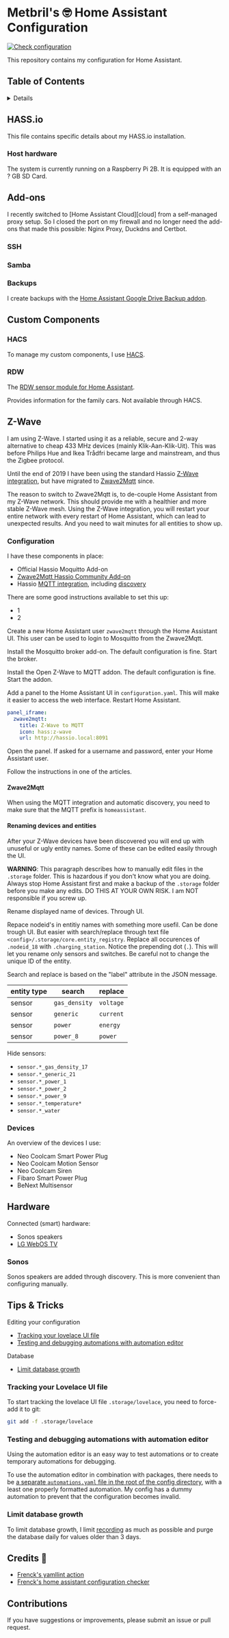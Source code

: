 # Metbril's 🤓 Home Assistant Configuration

[![Check configuration][check-badge]][check-log]

This repository contains my configuration for Home Assistant.

## Table of Contents

<!-- START doctoc generated TOC please keep comment here to allow auto update -->
<!-- DON'T EDIT THIS SECTION, INSTEAD RE-RUN doctoc TO UPDATE -->
<details>
<summary>Details</summary>

- [HASS.io](#hassio)
  - [Host hardware](#host-hardware)
- [Add-ons](#add-ons)
  - [SSH](#ssh)
  - [Samba](#samba)
  - [Backups](#backups)
- [Custom Components](#custom-components)
  - [HACS](#hacs)
  - [RDW](#rdw)
- [Z-Wave](#z-wave)
  - [Configuration](#configuration)
    - [Zwave2Mqtt](#zwave2mqtt)
    - [Renaming devices and entities](#renaming-devices-and-entities)
  - [Devices](#devices)
- [Hardware](#hardware)
  - [Sonos](#sonos)
- [Tips & Tricks](#tips--tricks)
  - [Tracking your Lovelace UI file](#tracking-your-lovelace-ui-file)
  - [Testing and debugging automations with automation editor](#testing-and-debugging-automations-with-automation-editor)
  - [Limit database growth](#limit-database-growth)
- [Credits 🙏](#credits-)
- [Contributions](#contributions)

</details>
<!-- END doctoc generated TOC please keep comment here to allow auto update -->

## HASS.io

This file contains specific details about my HASS.io installation.

### Host hardware

The system is currently running on a Raspberry Pi 2B. It is equipped with an ? GB SD Card.

## Add-ons

I recently switched to [Home Assistant Cloud][cloud] from a self-managed proxy setup.
So I closed the port on my firewall and no longer need the add-ons that made this possible:
Nginx Proxy, Duckdns and Certbot.

### SSH

### Samba

### Backups

I create backups with the [Home Assistant Google Drive Backup addon](https://github.com/sabeechen/hassio-google-drive-backup).

## Custom Components

### HACS

To manage my custom components, I use [HACS](https://hacs.xyz/).

### RDW

The [RDW sensor module for Home Assistant](https://github.com/eelcohn/home-assistant-rdw/).

Provides information for the family cars. Not available through HACS.

## Z-Wave

I am using Z-Wave. I started using it as a reliable, secure and 2-way alternative to cheap 433 MHz devices (mainly Klik-Aan-Klik-Uit). This was before Philips Hue and Ikea Trådfri became large and mainstream, and thus the Zigbee protocol.

Until the end of 2019 I have been using the standard Hassio [Z-Wave integration](https://www.home-assistant.io/integrations/zwave/), but have migrated to [Zwave2Mqtt](https://github.com/OpenZWave/Zwave2Mqtt) since.

The reason to switch to Zwave2Mqtt is, to de-couple Home Assistant from my Z-Wave network. This should provide me with a healthier and more stable Z-Wave mesh. Using the Z-Wave integration, you will restart your entire network with every restart of Home Assistant, which can lead to unexpected results. And you need to wait minutes for all entities to show up.

### Configuration

I have these components in place:

- Official Hassio Moquitto Add-on
- [Zwave2Mqtt Hassio Community Add-on](https://github.com/hassio-addons/addon-zwave2mqtt)
- Hassio [MQTT integration](https://www.home-assistant.io/integrations/mqtt/), including [discovery](https://www.home-assistant.io/docs/mqtt/discovery/)

There are some good instructions available to set this up:

- 1
- 2

Create a new Home Assistant user `zwave2mqtt` through the Home Assistant UI. This user can be used to login to Mosquitto from the Zwave2Mqtt.

Install the Mosquitto broker add-on. The default configuration is fine. Start the broker.

Install the Open Z-Wave to MQTT addon. The default configuration is fine. Start the addon.

Add a panel to the Home Assistant UI in `configuration.yaml`. This will make it easier to access the web interface. Restart Home Assistant.

```yaml
panel_iframe:
  zwave2mqtt:
    title: Z-Wave to MQTT
    icon: hass:z-wave
    url: http://hassio.local:8091
```

Open the panel. If asked for a username and password, enter your Home Assistant user.

Follow the instructions in one of the articles.

#### Zwave2Mqtt

When using the MQTT integration and automatic discovery, you need to make sure that the MQTT prefix is `homeassistant`.

#### Renaming devices and entities

After your Z-Wave devices have been discovered you will end up with unuseful or ugly entity names. Some of these can be edited easily through the UI.

**WARNING**: This paragraph describes how to manually edit files in the `.storage` folder.
This is hazardous if you don't know what you are doing.
Always stop Home Assistant first and make a backup of the `.storage` folder before you make any edits.
DO THIS AT YOUR OWN RISK. I am NOT responsible if you screw up.

Rename displayed name of devices. Through UI.

Repace nodeid's in entitiy names with something more usefil. Can be done trough UI. But easier with search/replace through text file `<config>/.storage/core.entity_registry`.
Replace all occurences of `.nodeid_18` with `.charging_station`.
Notice the prepending dot (`.`).
This will let you rename only sensors and switches. Be careful not to change the unique ID of the entity.

Search and replace is based on the "label" attribute in the JSON message.

entity type | search | replace
--- | --- | ---
sensor | `gas_density` | `voltage`
sensor | `generic` | `current`
sensor | `power` | `energy`
sensor | `power_8` | `power`

Hide sensors:

- `sensor.*_gas_density_17`
- `sensor.*_generic_21`
- `sensor.*_power_1`
- `sensor.*_power_2`
- `sensor.*_power_9`
- `sensor.*_temperature*`
- `sensor.*_water`

### Devices

An overview of the devices I use:

- Neo Coolcam Smart Power Plug
- Neo Coolcam Motion Sensor
- Neo Coolcam Siren
- Fibaro Smart Power Plug
- BeNext Multisensor

## Hardware

Connected (smart) hardware:

- Sonos speakers
- [LG WebOS TV](https://www.home-assistant.io/integrations/webostv/)

### Sonos

Sonos speakers are added through discovery. This is more convenient than configuring manually.

## Tips & Tricks

Editing your configuration

- [Tracking your lovelace UI file](#tracking-your-lovelace-ui-file)
- [Testing and debugging automations with automation editor](#testing-and-debugging-automations-with-automation-editor)

Database

- [Limit database growth](#limit-database-growth)

### Tracking your Lovelace UI file

To start tracking the lovelace UI file `.storage/lovelace`, you need to force-add it to git:

```bash
git add -f .storage/lovelace
```

### Testing and debugging automations with automation editor

Using the automation editor is an easy way to test automations or to create temporary automations for debugging.

To use the automation editor in combination with packages, there needs to be [a separate `automations.yaml` file in the root of the config directory](./automations.yaml), with a least one properly formatted automation. My config has a dummy automation to prevent that the configuration becomes invalid.

### Limit database growth

To limit database growth, I limit [recording](https://home-assistant.io/components/recorder/) as much as possible and purge the database daily for values older than 3 days.

## Credits 🙏

- [Frenck's yamllint action](https://github.com/frenck/action-yamllint)
- [Frenck's home assistant configuration checker](https://github.com/frenck/action-home-assistant)

## Contributions

If you have suggestions or improvements, please submit an issue or pull request.

[check-badge]: https://github.com/metbril/home-assistant-config/workflows/Check%20configuration/badge.svg
[check-log]: https://github.com/metbril/home-assistant-config/actions?query=workflow%3A%22Check+configuration%22
